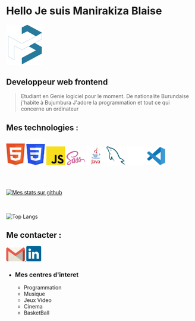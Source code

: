 # Hello Je suis Manirakiza Blaise 
<div>
  <a href="https://blaise28.github.io/portfolio_beta/">
  	<img width="100px" height="auto" src="https://github.com/Blaise28/Blaise28/blob/master/images/logo.svg">
  </a>
</div>

## Developpeur web frontend
>Etudiant en Genie logiciel pour le moment. 
>De nationalite Burundaise j'habite à Bujumbura
>J'adore la programmation et tout ce qui concerne un ordinateur

## Mes technologies :

<div text-align:center; display:flex; justify-content:space-around;>
  <img width="50px" height="auto" src="https://github.com/Blaise28/Blaise28/blob/master/images/html.svg">
  <img width="50px" height="auto" color="#fff" src="https://github.com/Blaise28/Blaise28/blob/master/images/css3_light.svg">
  <img width="50px" height="auto" src="https://github.com/Blaise28/Blaise28/blob/master/images/JS.svg">
  <img width="50px" height="auto" src="https://github.com/Blaise28/Blaise28/blob/master/images/Sass.svg">
  <img width="50px" height="auto" src="https://github.com/Blaise28/Blaise28/blob/master/images/java.svg">
  <img width="50px" height="auto" src="https://github.com/Blaise28/Blaise28/blob/master/images/mysql.svg">
  <img width="50px" height="auto" src="https://github.com/Blaise28/Blaise28/blob/master/images/github_dark.svg">
  <img width="50px" height="auto" src="https://github.com/Blaise28/Blaise28/blob/master/images/VScode.svg">
</div>

<br><br>

[![Mes stats sur github](https://github-readme-stats.vercel.app/api?username=Blaise28)](https://github.com/Blaise28/github-readme-stats)

<br><br>
![Top Langs](https://github-readme-stats.vercel.app/api/top-langs/?username=Blaise28&theme=tokyonight)

## Me contacter :

 <div>
	<a href="mailto:manirakizablaise3@gmail.com">
		<img width="50px" height="auto" src="https://github.com/Blaise28/Blaise28/blob/master/images/gmail.svg">
	</a>
	<a href="https://www.linkedin.com/in/blaise-manirakiza28">
	  <img width="40px" height="auto"  src="https://github.com/Blaise28/Blaise28/blob/master/images/linkedin-icon-2.svg">
	</a>
</div>

* ### Mes centres d'interet
  * Programmation 
  * Musique
  * Jeux Video
  * Cinema
  * BasketBall
